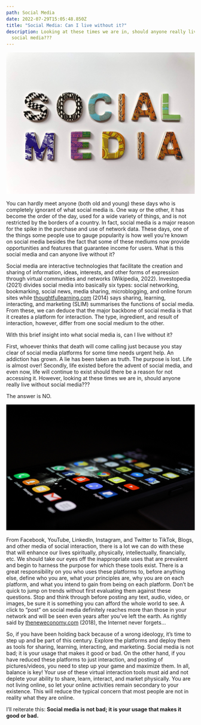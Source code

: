```yaml
---
path: Social Media
date: 2022-07-29T15:05:48.850Z
title: "Social Media: Can I live without it?"
description: Looking at these times we are in, should anyone really live without
  social media???
---
```

!["Social media" in block letters](../assets/merakist-cnbrsqj8mhq-unsplash.jpg "unsplash.com")

You can hardly meet anyone (both old and young) these days who is completely ignorant of what social media is. One way or the other, it has become the order of the day, used for a wide variety of things, and is not restricted by the borders of a country. In fact, social media is a major reason for the spike in the purchase and use of network data. These days, one of the things some people use to gauge popularity is how well you’re known on social media besides the fact that some of these mediums now provide opportunities and features that guarantee income for users. What is this social media and can anyone live without it?

Social media are interactive technologies that facilitate the creation and sharing of information, ideas, interests, and other forms of expression through virtual communities and networks (Wikipedia, 2022). Investopedia (2021) divides social media into basically six types: social networking, bookmarking, social news, media sharing, microblogging, and online forum sites while [thoughtfullearning.com](http://thoughtfullearning.com) (2014) says sharing, learning, interacting, and marketing (SLIM) summarises the functions of social media. From these, we can deduce that the major backbone of social media is that it creates a platform for interaction. The type, ingredient, and result of interaction, however, differ from one social medium to the other.

With this brief insight into what social media is, can I live without it?

First, whoever thinks that death will come calling just because you stay clear of social media platforms for some time needs urgent help. An addiction has grown. A lie has been taken as truth. The purpose is lost. Life is almost over! Secondly, life existed before the advent of social media, and even now, life will continue to exist should there be a reason for not accessing it. However, looking at these times we are in, should anyone really live without social media???

The answer is NO.

![Icons of apps on a phone](../assets/rami-al-zayat-w33-zg-dnl4-unsplash.jpg "unsplash.com")

From Facebook, YouTube, LinkedIn, Instagram, and Twitter to TikTok, Blogs, and other media of social interaction, there is a lot we can do with these that will enhance our lives spiritually, physically, intellectually, financially, etc. We should take our eyes off the inappropriate uses that are prevalent and begin to harness the purpose for which these tools exist. There is a great responsibility on you who uses these platforms to, before anything else, define who you are, what your principles are, why you are on each platform, and what you intend to gain from being on each platform. Don’t be quick to jump on trends without first evaluating them against these questions. Stop and think through before posting any text, audio, video, or images, be sure it is something you can afford the whole world to see. A click to “post” on social media definitely reaches more than those in your network and will be seen even years after you’ve left the earth. As rightly said by [theneweconomy.com](http://theneweconomy.com) (2018), the Internet never forgets…

So, if you have been holding back because of a wrong ideology, it’s time to step up and be part of this century. Explore the platforms and deploy them as tools for sharing, learning, interacting, and marketing. Social media is not bad; it is your usage that makes it good or bad. On the other hand, if you have reduced these platforms to just interaction, and posting of pictures/videos, you need to step up your game and maximize them. In all, balance is key! Your use of these virtual interaction tools must aid and not deplete your ability to share, learn, interact, and market physically. You are not living online, so let your online activities remain secondary to your existence. This will reduce the typical concern that most people are not in reality what they are online.

I’ll reiterate this: **Social media is not bad; it is your usage that makes it good or bad.**